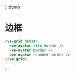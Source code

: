 :::demo

# 边框

```html
<ve-grid dense>
  <ve-avatar tile border />
  <ve-avatar border />
  <ve-avatar rounded border />
</ve-grid>
```

:::